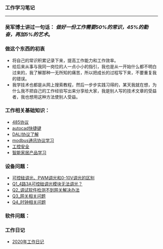 
### 工作学习笔记
---
### 吴军博士讲过一句话： *做好一份工作需要50%的常识，45%的勤奋，再加5%的艺术*。

### 做这个东西的初衷
* 将自己的常识积累记录下来，提高工作能力和工作效率。
* 给后来从事与我同一岗位的人一点小小的指引，我也是从一开始什么都不明白过来的，我了解那种一无所知的痛苦，所以把成长的过程写下来，不要重复我的错误。
* 我学技术也都是从网上搜索教程，然后一步步实践习得的，某天我就在想，为什么我不把自己的工作经验写出来分享给大家，我是别人写的技术文章的受益者，我也想用这种方法使别人受益。

### 工作相关基础知识：
* [485协议](./notes/485总线.md)
* [autocad快捷键](./notes/autocad快捷键.md)
* [DALI协议了解](./notes/DALI协议了解.md)
* [modbus通讯协议学习](./notes/modbus通讯协议学习.md)
* [工控安全](./notes/工控安全.md)
* [智能家居产品学习](./notes/智能家居产品学习.md)


### 设备问题：
* [可控硅调光、PWM调光和0-10V调光的区别](./notes/可控硅调光、PWM调光和0-10V调光的区别.md)
* [Q1_4路3A可控硅调光模块无法调光？](./Questions/Q1_4路3A可控硅调光模块无法调光？.md)
* [Q2_调试软件检测不到网关解决办法](./Questions/Q2_调试软件检测不到网关解决办法.md)
* [Q3_网关相关问题](./Questions/Q3_网关相关问题.md)
* [Q4_时钟相关问题](./Questions/Q4_时钟相关问题.md)


### 软件问题：

### 工作日记
* [2020年工作日记](./workDaily/2020.md)